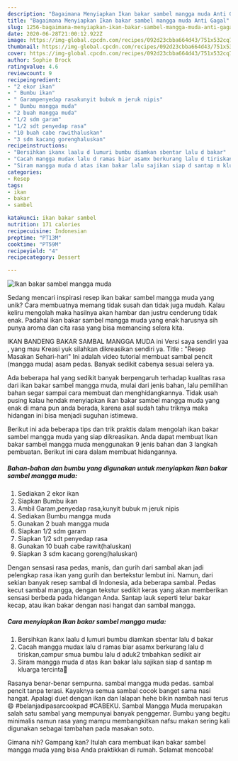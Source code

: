 ```yaml
---
description: "Bagaimana Menyiapkan Ikan bakar sambel mangga muda Anti Gagal"
title: "Bagaimana Menyiapkan Ikan bakar sambel mangga muda Anti Gagal"
slug: 1256-bagaimana-menyiapkan-ikan-bakar-sambel-mangga-muda-anti-gagal
date: 2020-06-28T21:00:12.922Z
image: https://img-global.cpcdn.com/recipes/092d23cbba664d43/751x532cq70/ikan-bakar-sambel-mangga-muda-foto-resep-utama.jpg
thumbnail: https://img-global.cpcdn.com/recipes/092d23cbba664d43/751x532cq70/ikan-bakar-sambel-mangga-muda-foto-resep-utama.jpg
cover: https://img-global.cpcdn.com/recipes/092d23cbba664d43/751x532cq70/ikan-bakar-sambel-mangga-muda-foto-resep-utama.jpg
author: Sophie Brock
ratingvalue: 4.6
reviewcount: 9
recipeingredient:
- "2 ekor ikan"
- " Bumbu ikan"
- " Garampenyedap rasakunyit bubuk m jeruk nipis"
- " Bumbu mangga muda"
- "2 buah mangga muda"
- "1/2 sdm garam"
- "1/2 sdt penyedap rasa"
- "10 buah cabe rawithaluskan"
- "3 sdm kacang gorenghaluskan"
recipeinstructions:
- "Bersihkan ikanx laalu d lumuri bumbu diamkan sbentar lalu d bakar"
- "Cacah mangga mudax lalu d ramas biar asamx berkurang lalu d tiriskan,campur smua bumbu lalu d aduk2 tmbahkan sedikit air"
- "Siram mangga muda d atas ikan bakar lalu sajikan siap d santap m kluarga tercinta🤗"
categories:
- Resep
tags:
- ikan
- bakar
- sambel

katakunci: ikan bakar sambel 
nutrition: 171 calories
recipecuisine: Indonesian
preptime: "PT13M"
cooktime: "PT59M"
recipeyield: "4"
recipecategory: Dessert

---
```



![Ikan bakar sambel mangga muda](https://img-global.cpcdn.com/recipes/092d23cbba664d43/751x532cq70/ikan-bakar-sambel-mangga-muda-foto-resep-utama.jpg)

Sedang mencari inspirasi resep ikan bakar sambel mangga muda yang unik? Cara membuatnya memang tidak susah dan tidak juga mudah. Kalau keliru mengolah maka hasilnya akan hambar dan justru cenderung tidak enak. Padahal ikan bakar sambel mangga muda yang enak harusnya sih punya aroma dan cita rasa yang bisa memancing selera kita.

IKAN BANDENG BAKAR SAMBAL MANGGA MUDA ini Versi saya sendiri yaa , yang mau Kreasi yuk silahkan dikreasikan sendiri ya. Title : &#34;Resep Masakan Sehari-hari&#34; Ini adalah video tutorial membuat sambal pencit (mangga muda) asam pedas. Banyak sedikit cabenya sesuai selera ya.

Ada beberapa hal yang sedikit banyak berpengaruh terhadap kualitas rasa dari ikan bakar sambel mangga muda, mulai dari jenis bahan, lalu pemilihan bahan segar sampai cara membuat dan menghidangkannya. Tidak usah pusing kalau hendak menyiapkan ikan bakar sambel mangga muda yang enak di mana pun anda berada, karena asal sudah tahu triknya maka hidangan ini bisa menjadi suguhan istimewa.


Berikut ini ada beberapa tips dan trik praktis dalam mengolah ikan bakar sambel mangga muda yang siap dikreasikan. Anda dapat membuat Ikan bakar sambel mangga muda menggunakan 9 jenis bahan dan 3 langkah pembuatan. Berikut ini cara dalam membuat hidangannya.

<!--inarticleads1-->

##### Bahan-bahan dan bumbu yang digunakan untuk menyiapkan Ikan bakar sambel mangga muda:

1. Sediakan 2 ekor ikan
1. Siapkan  Bumbu ikan
1. Ambil  Garam,penyedap rasa,kunyit bubuk m jeruk nipis
1. Sediakan  Bumbu mangga muda
1. Gunakan 2 buah mangga muda
1. Siapkan 1/2 sdm garam
1. Siapkan 1/2 sdt penyedap rasa
1. Gunakan 10 buah cabe rawit(haluskan)
1. Siapkan 3 sdm kacang goreng(haluskan)


Dengan sensasi rasa pedas, manis, dan gurih dari sambal akan jadi pelengkap rasa ikan yang gurih dan bertekstur lembut ini. Namun, dari sekian banyak resep sambal di Indonesia, ada beberapa sambal. Pedas kecut sambal mangga, dengan tekstur sedikit keras yang akan memberikan sensasi berbeda pada hidangan Anda. Santap lauk seperti telur bakar kecap, atau ikan bakar dengan nasi hangat dan sambal mangga. 

<!--inarticleads2-->

##### Cara menyiapkan Ikan bakar sambel mangga muda:

1. Bersihkan ikanx laalu d lumuri bumbu diamkan sbentar lalu d bakar
1. Cacah mangga mudax lalu d ramas biar asamx berkurang lalu d tiriskan,campur smua bumbu lalu d aduk2 tmbahkan sedikit air
1. Siram mangga muda d atas ikan bakar lalu sajikan siap d santap m kluarga tercinta🤗


Rasanya benar-benar sempurna. sambal mangga muda pedas. sambal pencit tanpa terasi. Kayaknya semua sambal cocok banget sama nasi hangat. Apalagi duet dengan ikan dan lalapan hehe bikin nambah nasi terus😄 #belanjadipasarcookpad #CABEKU. Sambal Mangga Muda merupakan salah satu sambal yang mempunyai banyak penggemar. Bumbu yang begitu minimalis namun rasa yang mampu membangkitkan nafsu makan sering kali digunakan sebagai tambahan pada masakan soto. 

Gimana nih? Gampang kan? Itulah cara membuat ikan bakar sambel mangga muda yang bisa Anda praktikkan di rumah. Selamat mencoba!
